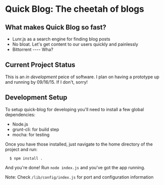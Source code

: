 # Quick Blog: The cheetah of blogs

## What makes Quick Blog so fast?
- Lunr.js as a search engine for finding blog posts
- No bloat. Let's get content to our users quickly and painlessly
- Bittorrent ---- Wha?

## Current Project Status
This is an *in development* peice of software. I plan on having a prototype
up and running by 09/16/15. If I don't, sorry!

## Development Setup
To setup quick-blog for developing you'll need to install a few global dependencies:
- Node.js
- grunt-cli: for build step
- mocha: for testing

Once you have those installed, just navigate to the home directory of the project and run:

      $ npm install .

And you're done!  Run `node index.js` and you've got the app running.

Note: Check `/lib/config/index.js` for port and configuration information 
